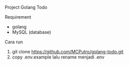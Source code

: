 Project Golang Todo

Requirement
- golang 
- MySQL (database)

Cara run
1. git clone https://github.com/MCPutro/golang-todo.git
2. copy .env.example lalu rename menjadi .env